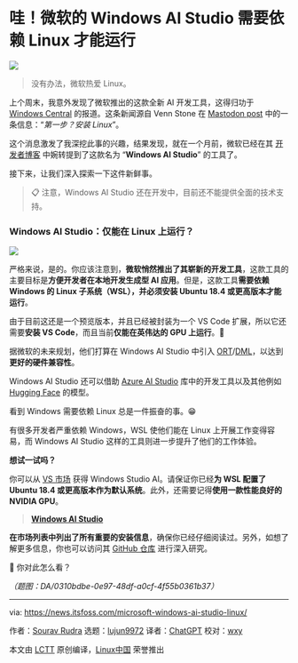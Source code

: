 [#]: subject: "Wow! Microsoft Windows AI Studio Needs Linux to Work"
[#]: via: "https://news.itsfoss.com/microsoft-windows-ai-studio-linux/"
[#]: author: "Sourav Rudra https://news.itsfoss.com/author/sourav/"
[#]: collector: "lujun9972/lctt-scripts-1700446145"
[#]: translator: "ChatGPT"
[#]: reviewer: "wxy"
[#]: publisher: "wxy"
[#]: url: "https://linux.cn/article-16489-1.html"

哇！微软的 Windows AI Studio 需要依赖 Linux 才能运行
======

![][0]

> 没有办法，微软热爱 Linux。
 
上个周末，我意外发现了微软推出的这款全新 AI 开发工具，这得归功于 [Windows Central][1] 的报道。这条新闻源自 Venn Stone 在 [Mastodon post][2] 中的一条信息：“_第一步？安装 Linux_”。

这个消息激发了我深挖此事的兴趣，结果发现，就在一个月前，微软已经在其 [开发者博客][3] 中婉转提到了这款名为 “**Windows AI Studio**” 的工具了。

接下来，让我们深入探索一下这件新鲜事。

> 📋 注意，Windows AI Studio 还在开发中，目前还不能提供全面的技术支持。

### Windows AI Studio：仅能在 Linux 上运行？

![][4]

严格来说，是的。你应该注意到，**微软悄然推出了其崭新的开发工具**，这款工具的主要目标是**方便开发者在本地开发生成型 AI 应用**。但是，这款工具**需要依赖 Windows 的 Linux 子系统（WSL），并必须安装 Ubuntu 18.4 或更高版本才能运行**。

由于目前这还是一个预览版本，并且已经被封装为一个 VS Code 扩展，所以它还需要**安装 VS Code**，而且当前**仅能在英伟达的 GPU 上运行**。🥲

据微软的未来规划，他们打算在 Windows AI Studio 中引入 [ORT][5]/[DML][6]，以达到**更好的硬件兼容性**。

Windows AI Studio 还可以借助 [Azure AI Studio][7] 库中的开发工具以及其他例如 [Hugging Face][8] 的模型。

看到 Windows 需要依赖 Linux 总是一件振奋的事。😁

有很多开发者严重依赖 Windows，WSL 使他们能在 Linux 上开展工作变得容易，而 Windows AI Studio 这样的工具则进一步提升了他们的工作体验。

**想试一试吗？**

你可以从 [VS 市场][9] 获得 Windows Studio AI。请保证你已经**为 WSL 配置了 Ubuntu 18.4 或更高版本作为默认系统**。此外，还需要记得**使用一款性能良好的 NVIDIA GPU**。

> **[Windows AI Studio][9]**

**在市场列表中列出了所有重要的安装信息**，确保你已经仔细阅读过。另外，如想了解更多信息，你也可以访问其 [GitHub 仓库][10] 进行深入研究。

💬 你对此怎么看？

*（题图：DA/0310bdbe-0e97-48df-a0cf-4f55b0361b37）*

--------------------------------------------------------------------------------

via: https://news.itsfoss.com/microsoft-windows-ai-studio-linux/

作者：[Sourav Rudra][a]
选题：[lujun9972][b]
译者：[ChatGPT](https://linux.cn/lctt/ChatGPT)
校对：[wxy](https://github.com/wxy)

本文由 [LCTT](https://github.com/LCTT/TranslateProject) 原创编译，[Linux中国](https://linux.cn/) 荣誉推出

[a]: https://news.itsfoss.com/author/sourav/
[b]: https://github.com/lujun9972
[1]: https://www.windowscentral.com/software-apps/windows-11/hidden-windows-11-setting-suggests-youll-soon-be-able-to-uninstall-ai-components-from-the-os
[2]: https://mast.linuxgamecast.com/@Venn/111577589308411637
[3]: https://blogs.windows.com/windowsdeveloper/2023/11/15/elevating-the-developer-experience-on-windows-with-new-ai-tools-and-productivity-tools/
[4]: https://news.itsfoss.com/content/images/2023/12/Windows_AI_Studio.png
[5]: https://onnxruntime.ai/
[6]: https://learn.microsoft.com/en-us/windows/ai/directml/dml-intro
[7]: https://azure.microsoft.com/en-us/products/ai-studio
[8]: https://huggingface.co/
[9]: https://marketplace.visualstudio.com/items?itemName=ms-windows-ai-studio.windows-ai-studio
[10]: https://github.com/microsoft/windows-ai-studio
[0]: https://img.linux.net.cn/data/attachment/album/202312/19/230333a99wh9anm5fm5iw5.jpg